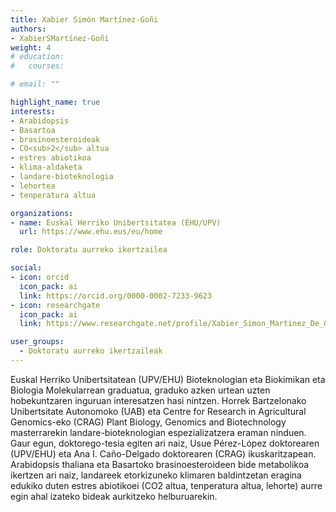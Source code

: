 ```yaml
---
title: Xabier Simón Martínez-Goñi
authors:
- XabierSMartínez-Goñi
weight: 4
# education:
#   courses:

# email: ""

highlight_name: true
interests:
- Arabidopsis 
- Basartoa
- brasinoesteroideak
- CO<sub>2</sub> altua
- estres abiotikoa
- klima-aldaketa
- landare-bioteknologia
- lehortea
- tenperatura altua

organizations:
- name: Euskal Herriko Unibertsitatea (EHU/UPV)
  url: https://www.ehu.eus/eu/home

role: Doktoratu aurreko ikertzailea

social:
- icon: orcid
  icon_pack: ai
  link: https://orcid.org/0000-0002-7233-9623
- icon: researchgate
  icon_pack: ai
  link: https://www.researchgate.net/profile/Xabier_Simon_Martinez_De_Goni

user_groups: 
  - Doktoratu aurreko ikertzaileak
---
```


Euskal Herriko Unibertsitatean (UPV/EHU) Bioteknologian eta Biokimikan eta Biologia Molekularrean graduatua, graduko azken urtean uzten hobekuntzaren inguruan interesatzen hasi nintzen. Horrek Bartzelonako Unibertsitate Autonomoko (UAB) eta Centre for Research in Agricultural Genomics-eko (CRAG) Plant Biology, Genomics and Biotechnology masterrarekin landare-bioteknologian espezializatzera eraman ninduen. Gaur egun, doktorego-tesia egiten ari naiz, Usue Pérez-López doktorearen (UPV/EHU) eta Ana I. Caño-Delgado doktorearen (CRAG) ikuskaritzapean. Arabidopsis thaliana eta Basartoko brasinoesteroideen bide metabolikoa ikertzen ari naiz, landareek etorkizuneko klimaren baldintzetan eragina edukiko duten estres abiotikoei (CO2 altua, tenperatura altua, lehorte) aurre egin ahal izateko bideak aurkitzeko helburuarekin. 
